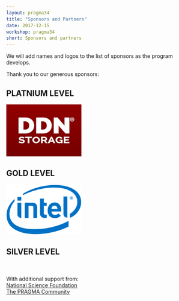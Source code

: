 ```yaml
---
layout: pragma34
title: "Sponsors and Partners"
date: 2017-12-15
workshop: pragma34
short: Sponsors and partners
--- 
```


We will add names and logos to the list of sponsors as the program develops. <br />

Thank you to our generous sponsors:<br>

## PLATNIUM LEVEL<br>
<img src="/images/pragma34/DDN-Storage_web.png" alt="DNN" style="width:200px;"/>
<br>

## GOLD LEVEL<br>
<img src="/images/pragma34/Intel-logo_web.png" alt="Intel" style="width:200px;"/>
<br>

## SILVER LEVEL<br>



<br>
<br>
With additional support from:<br>
<a href="https://www.nsf.gov/" target="_blank">National Science Foundation</a> <br/>
<a href="http://www.pragma-grid.net/people/">The PRAGMA Community</a> <br/>
